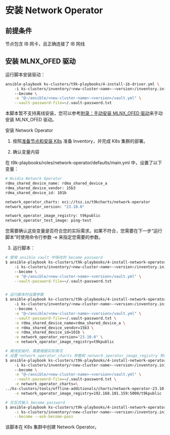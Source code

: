 # 安装 Network Operator

## 前提条件

节点包含 IB 网卡，且正确连接了 IB 网线

## 安装 MLNX_OFED 驱动

运行脚本安装驱动：

```bash
ansible-playbook ks-clusters/t9k-playbooks/4-install-ib-driver.yml \         
    -i ks-clusters/inventory/<new-cluster-name>-<version>/inventory.ini
    --become \
    -e "@~/ansible/<new-cluster-name>-<version>/vault.yml" \
    --vault-password-file=~/.vault-password.txt
```

本脚本暂不支持离线安装，您可以参考[附录：手动安装 MLNX_OFED 驱动](../../appendix/manually-install-mlnx-ofed-driver.md)来手动安装 MLNX_OFED 驱动。

安装 Network Operator

1. 按照[准备节点和安装 K8s](../prepare-nodes-and-install-k8s.md) 准备 Inventory，并完成 K8s 集群的部署。

2. 确认变量内容

在 t9k-playbooks/roles/network-operator/defaults/main.yml  中，设置了以下变量：

```bash
# Nvidia Network Operator
rdma_shared_device_name: rdma_shared_device_a
rdma_shared_device_vendor: 15b3
rdma_shared_device_id: 101b

network_operator_charts: oci://tsz.io/t9kcharts/network-operator
network_operator_version: "23.10.0"

network_operator_image_registry: t9kpublic
network_operator_test_image: ping-test
```

您需要确认这些变量是否符合您的实际需求。如果不符合，您需要在下一步“运行脚本”时使用命令行参数 -e 来指定您需要的参数。

3. 运行脚本：

```bash
# 使用 ansible vault 中保存的 become password
$ ansible-playbook ks-clusters/t9k-playbooks/4-install-network-operator.yml \         
    -i ks-clusters/inventory/<new-cluster-name>-<version>/inventory.ini
    --become \
    -e "@~/ansible/<new-cluster-name>-<version>/vault.yml" \
    --vault-password-file=~/.vault-password.txt


# 运行脚本时设置参数
$ ansible-playbook ks-clusters/t9k-playbooks/4-install-network-operator.yml \         
    -i ks-clusters/inventory/<new-cluster-name>-<version>/inventory.ini
    --become \
    -e "@~/ansible/<new-cluster-name>-<version>/vault.yml" \
    --vault-password-file=~/.vault-password.txt \
    -e rdma_shared_device_name=rdma_shared_device_a \
    -e rdma_shared_device_vendor=15b3 \
    -e rdma_shared_device_id=101b \
    -e network_operator_version="23.10.0" \
    -e network_operator_image_registry=t9kpublic

# 离线安装时，需要根据实际情况
# 设置 network_operator_charts 参数和 network_operator_image_registry 参数
$ ansible-playbook ks-clusters/t9k-playbooks/4-install-network-operator.yml \         
    -i ks-clusters/inventory/<new-cluster-name>-<version>/inventory.ini
    --become \
    -e "@~/ansible/<new-cluster-name>-<version>/vault.yml" \
    --vault-password-file=~/.vault-password.txt \
    -e network_operator_charts=\
../ks-clusters/tools/offline-additionals/charts/network-operator-23.10.0.tgz \
    -e network_operator_image_registry=192.168.101.159:5000/t9kpublic

# 交互式输入 become password
$ ansible-playbook ks-clusters/t9k-playbooks/4-install-network-operator.yml \
    -i ks-clusters/inventory/<new-cluster-name>-<version>/inventory.ini \
    --become --ask-become-pass
```

该脚本在 K8s 集群中创建 Network Operator。
